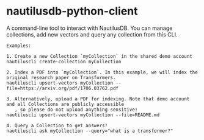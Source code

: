 # nautilusdb-python-client

A command-line tool to interact with NautilusDB. You can manage collections, add new vectors and query any collection from this CLI.

    Examples:

    1. Create a new Collection `myCollection` in the shared demo account
    nautiluscli create-collection myCollection

    2. Index a PDF into `myCollection`. In this example, we will index the original research paper on Transformers.
    nautiluscli upsert-vectors myCollection --file=https://arxiv.org/pdf/1706.03762.pdf

    3. Alternatively, upload a PDF for indexing. Note that demo account and all Collections are publicly accessible
       , so please do not upload anything sensitive!
    nautiluscli upsert-vectors myCollection --file=README.md

    4. Query a Collection to get answers!
    nautiluscli ask myCollection --query="what is a transformer?"
